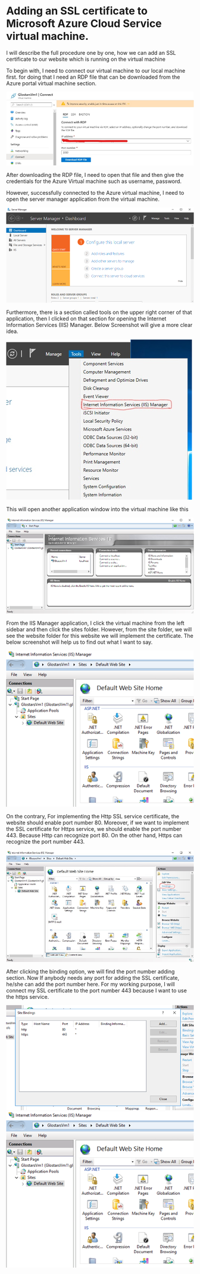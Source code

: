 # Adding an SSL certificate to Microsoft Azure Cloud Service virtual machine.

I will describe the full procedure one by one, how we can add an SSL certificate to our website which is running on the virtual machine

To begin with, I need to connect our virtual machine to our local machine first. for doing that I need an RDP file that can be downloaded from the Azure portal virtual machine section.

![alt text](https://github.com/Maxyee/azuredevops/blob/master/AzureVmSSL/screenshots/RDPscreen.jpg)

After downloading the RDP file, I need to open that file and then give the credentials for the Azure Virtual machine such as username, password.

However, successfully connected to the Azure virtual machine, I need to open the server manager application from the virtual machine.

![alt text](https://github.com/Maxyee/azuredevops/blob/master/AzureVmSSL/screenshots/serverManager.png)

Furthermore, there is a section called tools on the upper right corner of that application, then I clicked on that section for opening the Internet Information Services (IIS) Manager. Below Screenshot will give a more clear idea.

![alt text](https://github.com/Maxyee/azuredevops/blob/master/AzureVmSSL/screenshots/InkedtoolsServices_LI.jpg)

This will open another application window into the virtual machine like this

![alt text](https://github.com/Maxyee/azuredevops/blob/master/AzureVmSSL/screenshots/ISSmanager.png)

From the IIS Manager application, I click the virtual machine from the left sidebar and then click the sites folder. However, from the site folder, we will see the website folder for this website we will implement the certificate. The below screenshot will help us to find out what I want to say.

![alt text](https://github.com/Maxyee/azuredevops/blob/master/AzureVmSSL/screenshots/websiteScreen.png)

On the contrary, For implementing the Http SSL service certificate, the website should enable port number 80. Moreover, if we want to implement the SSL certificate for Https service, we should enable the port number 443. Because Http can recognize port 80. On the other hand, Https can recognize the port number  443.

![alt text](https://github.com/Maxyee/azuredevops/blob/master/AzureVmSSL/screenshots/bindingShot.jpg)

After clicking the binding option, we will find the port number adding section. Now If anybody needs any port for adding the SSL certificate, he/she can add the port number here. For my working purpose, I will connect my SSL certificate to the port number 443 because I want to use the https service.

![alt text](https://github.com/Maxyee/azuredevops/blob/master/AzureVmSSL/screenshots/addPort.png)
![alt text](https://github.com/Maxyee/azuredevops/blob/master/AzureVmSSL/screenshots/websiteScreen.png)
